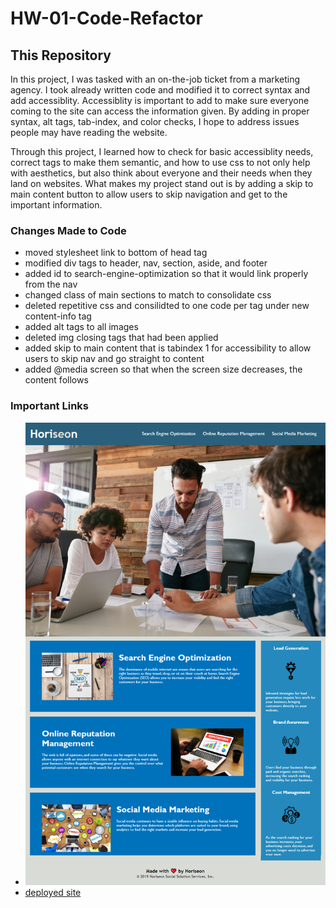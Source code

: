 # HW-01-Code-Refactor

## This Repository 

In this project, I was tasked with an on-the-job ticket from a marketing agency. I took already written code and modified it to correct syntax and add accessiblity. Accessiblity is important to add to make sure everyone coming to the site can access the information given. By adding in proper syntax, alt tags, tab-index, and color checks, I hope to address issues people may have reading the website. 

Through this project, I learned how to check for basic accessiblity needs, correct tags to make them semantic, and how to use css to not only help with aesthetics, but also think about everyone and their needs when they land on websites. What makes my project stand out is by adding a skip to main content button to allow users to skip navigation and get to the important information. 

### Changes Made to Code
* moved stylesheet link to bottom of head tag
* modified div tags to header, nav, section, aside, and footer 
* added id to search-engine-optimization so that it would link properly from the nav
* changed class of main sections to match to consolidate css 
* deleted repetitive css and consilidted to one code per tag under new content-info tag
* added alt tags to all images
* deleted img closing tags that had been applied
* added skip to main content that is tabindex 1 for accessibility to allow users to skip nav and go straight to content
* added @media screen so that when the screen size decreases, the content follows

### Important Links

* ![screenshot of amended website](assets/images/screenshot.png)
* [deployed site](https://breyera.github.io/HW-01-Code-Refactor/)
